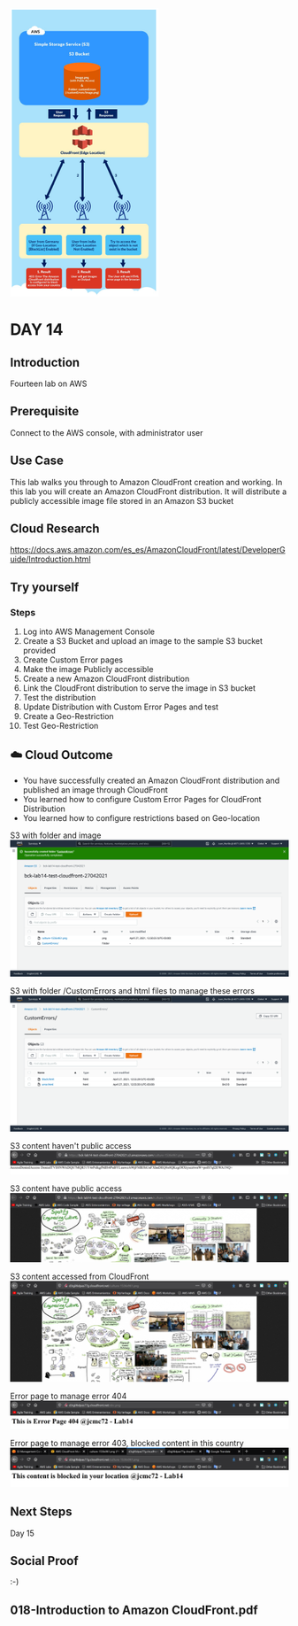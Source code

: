 ![alt text](https://github.com/jcmc72/My100DaysOfCloud/blob/38ba074c63ce40c32e7dbc9c9603545aeb01d940/Journey/014/Aws-Amazon-CloudFront.png)

# DAY 14

## Introduction
Fourteen lab on AWS

## Prerequisite
Connect to the AWS console, with administrator user

## Use Case
This lab walks you through to Amazon CloudFront creation and working. In this lab you will create an Amazon CloudFront distribution. It will distribute a publicly accessible image file stored in an Amazon S3 bucket

## Cloud Research
https://docs.aws.amazon.com/es_es/AmazonCloudFront/latest/DeveloperGuide/Introduction.html

## Try yourself
### Steps
1. Log into AWS Management Console
2. Create a S3 Bucket and upload an image to the sample S3 bucket provided
3. Create Custom Error pages
4. Make the image Publicly accessible
5. Create a new Amazon CloudFront distribution
6. Link the CloudFront distribution to serve the image in S3 bucket
7. Test the distribution
8. Update Distribution with Custom Error Pages and test
9. Create a Geo-Restriction
10. Test Geo-Restriction

## ☁️ Cloud Outcome
* You have successfully created an Amazon CloudFront distribution and published an image through CloudFront
* You learned how to configure Custom Error Pages for CloudFront Distribution
* You learned how to configure restrictions based on Geo-location

S3 with folder and image
![alt text](https://github.com/jcmc72/My100DaysOfCloud/blob/477ee8ae9b8122f7fb8c010bda49cd3a178914db/Journey/014/Lab-014-Amazon-CloudFront-01.png)

S3 with folder /CustomErrors and html files to manage these errors
![alt text](https://github.com/jcmc72/My100DaysOfCloud/blob/477ee8ae9b8122f7fb8c010bda49cd3a178914db/Journey/014/Lab-014-Amazon-CloudFront-02.png)

S3 content haven't public access
![alt text](https://github.com/jcmc72/My100DaysOfCloud/blob/477ee8ae9b8122f7fb8c010bda49cd3a178914db/Journey/014/Lab-014-Amazon-CloudFront-03.PNG)

S3 content have public access
![alt text](https://github.com/jcmc72/My100DaysOfCloud/blob/477ee8ae9b8122f7fb8c010bda49cd3a178914db/Journey/014/Lab-014-Amazon-CloudFront-04.PNG)

S3 content accessed from CloudFront
![alt text](https://github.com/jcmc72/My100DaysOfCloud/blob/477ee8ae9b8122f7fb8c010bda49cd3a178914db/Journey/014/Lab-014-Amazon-CloudFront-05.PNG)

Error page to manage error 404 
![alt text](https://github.com/jcmc72/My100DaysOfCloud/blob/477ee8ae9b8122f7fb8c010bda49cd3a178914db/Journey/014/Lab-014-Amazon-CloudFront-06.PNG)

Error page to manage error 403, blocked content in this country
![alt text](https://github.com/jcmc72/My100DaysOfCloud/blob/477ee8ae9b8122f7fb8c010bda49cd3a178914db/Journey/014/Lab-014-Amazon-CloudFront-07.PNG)

## Next Steps
Day 15

## Social Proof
:-)

## 018-Introduction to Amazon CloudFront.pdf
